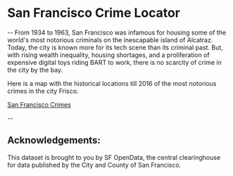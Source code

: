 # San Francisco Crime Locator
--
From 1934 to 1963, San Francisco was infamous for housing some of the world's most notorious criminals on the inescapable island of Alcatraz. Today, the city is known more for its tech scene than its criminal past. But, with rising wealth inequality, housing shortages, and a proliferation of expensive digital toys riding BART to work, there is no scarcity of crime in the city by the bay.

Here is a map with the historical locations till 2016 of the most notorious crimes in the city Frisco.

[San Francisco Crimes](static/crime_map.html)

--
## Acknowledgements:
This dataset is brought to you by SF OpenData, the central clearinghouse for data published by the City and County of San Francisco.
